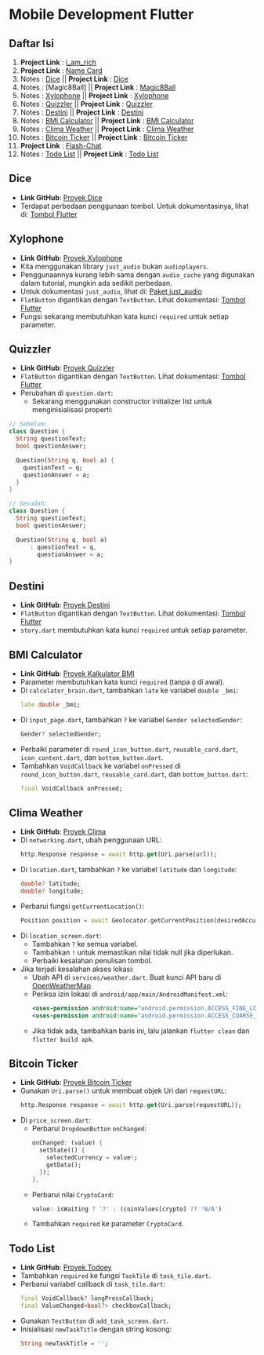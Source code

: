 # Mobile Development Flutter

## Daftar Isi
1. **Project Link** : [i_am_rich](https://github.com/KKSBY/i_am_rich) 
2. **Project Link** : [Name Card](https://github.com/KKSBY/NameCard)
3. Notes : [Dice](#dice) || **Project Link** : [Dice](https://github.com/KKSBY/Dice)
4. Notes : [Magic8Ball] || **Project Link** : [Magic8Ball](https://github.com/KKSBY/Magic8Ball)
5. Notes : [Xylophone](#xylophone) || **Project Link** : [Xylophone](https://github.com/KKSBY/xylophone)
6. Notes : [Quizzler](#quizzler) ||  **Project Link** : [Quizzler](https://github.com/KKSBY/Quizzler)
7. Notes : [Destini](#destini) ||  **Project Link** : [Destini](https://github.com/KKSBY/destini)
8. Notes : [BMI Calculator](#bmi-calculator) ||  **Project Link** : [BMI Calculator](https://github.com/KKSBY/mbi_Calculator)
9. Notes : [Clima Weather](#clima-weather) ||  **Project Link** : [Clima Weather](https://github.com/KKSBY/ClimaWeather)
10. Notes : [Bitcoin Ticker](#bitcoin-ticker) ||  **Project Link** : [Bitcoin Ticker](https://github.com/KKSBY/Bitcoin_Ticker)
11. **Project Link** : [Flash-Chat](https://github.com/KKSBY/Flash-Chat)
12. Notes : [Todo List](#todo-list) || **Project Link** : [Todo List](https://github.com/KKSBY/ToDoList)

## Dice

- **Link GitHub**: [Proyek Dice](https://github.com/londonappbrewery/dicee-flutter)
- Terdapat perbedaan penggunaan tombol. Untuk dokumentasinya, lihat di: [Tombol Flutter](https://docs.flutter.dev/release/breaking-changes/buttons)

## Xylophone

- **Link GitHub**: [Proyek Xylophone](https://github.com/londonappbrewery/xylophone-flutter)
- Kita menggunakan library `just_audio` bukan `audioplayers`.
- Penggunaannya kurang lebih sama dengan `audio_cache` yang digunakan dalam tutorial, mungkin ada sedikit perbedaan.
- Untuk dokumentasi `just_audio`, lihat di: [Paket just_audio](https://pub.dev/packages/just_audio)
- `FlatButton` digantikan dengan `TextButton`. Lihat dokumentasi: [Tombol Flutter](https://docs.flutter.dev/release/breaking-changes/buttons)
- Fungsi sekarang membutuhkan kata kunci `required` untuk setiap parameter.

## Quizzler

- **Link GitHub**: [Proyek Quizzler](https://github.com/londonappbrewery/quizzler-flutter)
- `FlatButton` digantikan dengan `TextButton`. Lihat dokumentasi: [Tombol Flutter](https://docs.flutter.dev/release/breaking-changes/buttons)
- Perubahan di `question.dart`:
  - Sekarang menggunakan constructor initializer list untuk menginisialisasi properti:

```dart
// Sebelum:
class Question {
  String questionText;
  bool questionAnswer;

  Question(String q, bool a) {
    questionText = q;
    questionAnswer = a;
  }
}

// Sesudah:
class Question {
  String questionText;
  bool questionAnswer;

  Question(String q, bool a) 
      : questionText = q,
        questionAnswer = a;
}
```

## Destini

- **Link GitHub**: [Proyek Destini](https://github.com/londonappbrewery/destini-challenge-starting)
- `FlatButton` digantikan dengan `TextButton`. Lihat dokumentasi: [Tombol Flutter](https://docs.flutter.dev/release/breaking-changes/buttons)
- `story.dart` membutuhkan kata kunci `required` untuk setiap parameter.

## BMI Calculator

- **Link GitHub**: [Proyek Kalkulator BMI](https://github.com/londonappbrewery/bmi-calculator-flutter)
- Parameter membutuhkan kata kunci `required` (tanpa `@` di awal).
- Di `calculator_brain.dart`, tambahkan `late` ke variabel `double _bmi`:
  ```dart
  late double _bmi;
  ```
- Di `input_page.dart`, tambahkan `?` ke variabel `Gender selectedGender`:
  ```dart
  Gender? selectedGender;
  ```
- Perbaiki parameter di `round_icon_button.dart`, `reusable_card.dart`, `icon_content.dart`, dan `bottom_button.dart`.
- Tambahkan `VoidCallback` ke variabel `onPressed` di `round_icon_button.dart`, `reusable_card.dart`, dan `bottom_button.dart`:
  ```dart
  final VoidCallback onPressed;
  ```

## Clima Weather

- **Link GitHub**: [Proyek Clima](https://github.com/londonappbrewery/Clima-Flutter)
- Di `networking.dart`, ubah penggunaan URL:
  ```dart
  http.Response response = await http.get(Uri.parse(url));
  ```
- Di `location.dart`, tambahkan `?` ke variabel `latitude` dan `longitude`:
  ```dart
  double? latitude;
  double? longitude;
  ```
- Perbarui fungsi `getCurrentLocation()`:
  ```dart
  Position position = await Geolocator.getCurrentPosition(desiredAccuracy: LocationAccuracy.low);
  ```
- Di `location_screen.dart`:
  - Tambahkan `?` ke semua variabel.
  - Tambahkan `!` untuk memastikan nilai tidak null jika diperlukan.
  - Perbaiki kesalahan penulisan tombol.
- Jika terjadi kesalahan akses lokasi:
  - Ubah API di `services/weather.dart`. Buat kunci API baru di [OpenWeatherMap](https://home.openweathermap.org/api_keys)
  - Periksa izin lokasi di `android/app/main/AndroidManifest.xml`:
    ```xml
    <uses-permission android:name="android.permission.ACCESS_FINE_LOCATION"/>
    <uses-permission android:name="android.permission.ACCESS_COARSE_LOCATION"/>
    ```
  - Jika tidak ada, tambahkan baris ini, lalu jalankan `flutter clean` dan `flutter build apk`.

## Bitcoin Ticker

- **Link GitHub**: [Proyek Bitcoin Ticker](https://github.com/londonappbrewery/bitcoin-ticker-flutter)
- Gunakan `Uri.parse()` untuk membuat objek Uri dari `requestURL`:
  ```dart
  http.Response response = await http.get(Uri.parse(requestURL));
  ```
- Di `price_screen.dart`:
  - Perbarui `DropdownButton` `onChanged`:
    ```dart
    onChanged: (value) {
      setState(() {
        selectedCurrency = value!;
        getData();
      });
    },
    ```
  - Perbarui nilai `CryptoCard`:
    ```dart
    value: isWaiting ? '?' : (coinValues[crypto] ?? 'N/A')
    ```
  - Tambahkan `required` ke parameter `CryptoCard`.

## Todo List

- **Link GitHub**: [Proyek Todoey](https://github.com/londonappbrewery/todoey-flutter)
- Tambahkan `required` ke fungsi `TaskTile` di `task_tile.dart`.
- Perbarui variabel callback di `task_tile.dart`:
  ```dart
  final VoidCallback? longPressCallback;
  final ValueChanged<bool?> checkboxCallback;
  ```
- Gunakan `TextButton` di `add_task_screen.dart`.
- Inisialisasi `newTaskTitle` dengan string kosong:
  ```dart
  String newTaskTitle = '';
  ```
